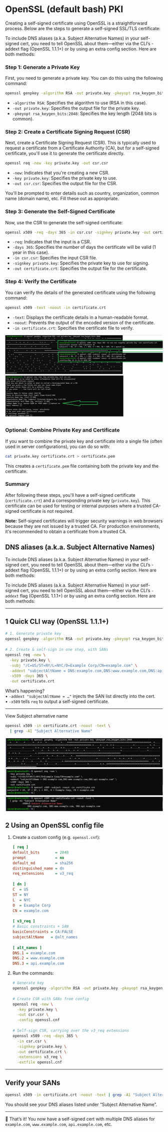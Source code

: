 # OpenSSL (default bash) PKI

Creating a self-signed certificate using OpenSSL is a straightforward process. Below are the steps to generate a self-signed SSL/TLS certificate:

To include DNS aliases (a.k.a. Subject Alternative Names) in your self-signed cert, you need to tell OpenSSL about them—either via the CLI’s -addext flag (OpenSSL 1.1.1+) or by using an extra config section. Here are both methods:

### Step 1: Generate a Private Key
First, you need to generate a private key. You can do this using the following command:

```bash
openssl genpkey -algorithm RSA -out private.key -pkeyopt rsa_keygen_bits:2048
```

- `-algorithm RSA`: Specifies the algorithm to use (RSA in this case).
- `-out private.key`: Specifies the output file for the private key.
- `-pkeyopt rsa_keygen_bits:2048`: Specifies the key length (2048 bits is common).

### Step 2: Create a Certificate Signing Request (CSR)
Next, create a Certificate Signing Request (CSR). This is typically used to request a certificate from a Certificate Authority (CA), but for a self-signed certificate, you'll use it to generate the certificate directly.

```bash
openssl req -new -key private.key -out csr.csr
```

- `-new`: Indicates that you're creating a new CSR.
- `-key private.key`: Specifies the private key to use.
- `-out csr.csr`: Specifies the output file for the CSR.

You'll be prompted to enter details such as country, organization, common name (domain name), etc. Fill these out as appropriate.

### Step 3: Generate the Self-Signed Certificate
Now, use the CSR to generate the self-signed certificate:

```bash
openssl x509 -req -days 365 -in csr.csr -signkey private.key -out certificate.crt
```

- `-req`: Indicates that the input is a CSR.
- `-days 365`: Specifies the number of days the certificate will be valid (1 year in this case).
- `-in csr.csr`: Specifies the input CSR file.
- `-signkey private.key`: Specifies the private key to use for signing.
- `-out certificate.crt`: Specifies the output file for the certificate.

### Step 4: Verify the Certificate
You can verify the details of the generated certificate using the following command:

```bash
openssl x509 -text -noout -in certificate.crt
```

- `-text`: Displays the certificate details in a human-readable format.
- `-noout`: Prevents the output of the encoded version of the certificate.
- `-in certificate.crt`: Specifies the certificate file to verify.


![openssl bash](https://github.com/spawnmarvel/quickguides/blob/main/securityPKI-CA/images/openssl_bash.jpg)

### Optional: Combine Private Key and Certificate
If you want to combine the private key and certificate into a single file (often used in server configurations), you can do so with:

```bash
cat private.key certificate.crt > certificate.pem
```

This creates a `certificate.pem` file containing both the private key and the certificate.

### Summary
After following these steps, you'll have a self-signed certificate (`certificate.crt`) and a corresponding private key (`private.key`). This certificate can be used for testing or internal purposes where a trusted CA-signed certificate is not required.

**Note:** Self-signed certificates will trigger security warnings in web browsers because they are not issued by a trusted CA. For production environments, it's recommended to obtain a certificate from a trusted CA.

## DNS aliases (a.k.a. Subject Alternative Names)

To include DNS aliases (a.k.a. Subject Alternative Names) in your self-signed cert, you need to tell OpenSSL about them—either via the CLI’s -addext flag (OpenSSL 1.1.1+) or by using an extra config section. Here are both methods:

To include DNS aliases (a.k.a. Subject Alternative Names) in your self-signed cert, you need to tell OpenSSL about them—either via the CLI’s `-addext` flag (OpenSSL 1.1.1+) or by using an extra config section. Here are both methods:

---

## 1  Quick CLI way (OpenSSL 1.1.1+)

```bash
# 1. Generate private key
openssl genpkey -algorithm RSA -out private.key -pkeyopt rsa_keygen_bits:2048

# 2. Create & self-sign in one step, with SANs
openssl req -new \
  -key private.key \
  -subj "/C=US/ST=NY/L=NYC/O=Example Corp/CN=example.com" \
  -addext "subjectAltName = DNS:example.com,DNS:www.example.com,DNS:api.example.com" \
  -x509 -days 365 \
  -out certificate.crt
```

What’s happening?  
• `-addext "subjectAltName = …"` injects the SAN list directly into the cert.  
• `-x509` tells `req` to output a self-signed certificate.  

---

View Subject alternative name

```bash
openssl x509 -in certificate.crt -noout -text \
  | grep -A1 "Subject Alternative Name"

```

![openssl bash san](https://github.com/spawnmarvel/quickguides/blob/main/securityPKI-CA/images/openssl_bash_san.jpg)

## 2  Using an OpenSSL config file

1) Create a custom config (e.g. `openssl.cnf`):

   ```ini
   [ req ]
   default_bits       = 2048
   prompt             = no
   default_md         = sha256
   distinguished_name = dn
   req_extensions     = v3_req

   [ dn ]
   C  = US
   ST = NY
   L  = NYC
   O  = Example Corp
   CN = example.com

   [ v3_req ]
   # Basic constraints + SAN
   basicConstraints = CA:FALSE
   subjectAltName   = @alt_names

   [ alt_names ]
   DNS.1 = example.com
   DNS.2 = www.example.com
   DNS.3 = api.example.com
   ```

2) Run the commands:

   ```bash
   # Generate key
   openssl genpkey -algorithm RSA -out private.key -pkeyopt rsa_keygen_bits:2048

   # Create CSR with SANs from config
   openssl req -new \
     -key private.key \
     -out csr.csr \
     -config openssl.cnf

   # Self-sign CSR, carrying over the v3_req extensions
   openssl x509 -req -days 365 \
     -in csr.csr \
     -signkey private.key \
     -out certificate.crt \
     -extensions v3_req \
     -extfile openssl.cnf
   ```

---

## Verify your SANs

```bash
openssl x509 -in certificate.crt -noout -text | grep -A1 "Subject Alternative Name"
```

You should see your DNS aliases listed under “Subject Alternative Name”.

---

🎉 That’s it! You now have a self-signed cert with multiple DNS aliases for `example.com`, `www.example.com`, `api.example.com`, etc.